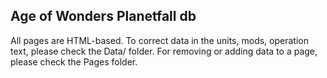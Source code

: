 ## Age of Wonders Planetfall db


All pages are HTML-based.
To correct data in the units, mods, operation text, please check the Data/ folder. For removing or adding data to a page, please check the Pages folder.
